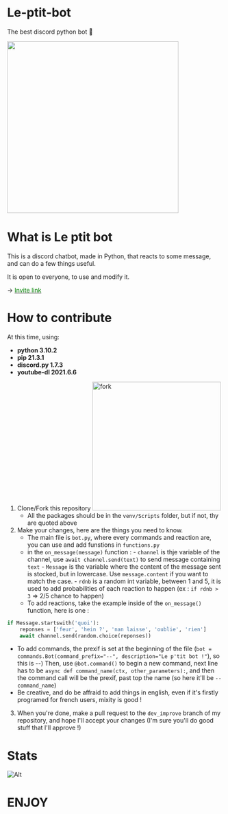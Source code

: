 # Le-ptit-bot
The best discord python bot :100:

<img src="https://cdn.discordapp.com/attachments/754976677808832512/771094907996733460/unknown.png" width="400"/>

# What is Le ptit bot

This is a discord chatbot, made in Python, that reacts to some message, and can do a few things useful.

It is open to everyone, to use and modify it.

-> [<font color="green">Invite link</font>](/https://discordapp.com/oauth2/authorize?&client_id=653563141002756106&scope=bot&permissions=8)

# How to contribute

At this time, using:

 - **python 3.10.2**
 - **pip 21.3.1**
 - **discord.py 1.7.3**
 - **youtube-dl 2021.6.6**

1. Clone/Fork this repository <img src="https://github-images.s3.amazonaws.com/help/bootcamp/Bootcamp-Fork.png" alt="fork" width="300"/>
	- All the packages should be in the `venv/Scripts` folder, but if not, thy are quoted above
2. Make your changes, here are the things you need to know. 
 	- The main file is `bot.py`, where every commands and reaction are, you can use and add funstions in `functions.py`
 	- in the `on_message(message)` function :
 				- `channel` is thje variable of the channel, use `await channel.send(text)` to send message containing `text`
 				- `Message` is the variable where the content of the message sent is stocked, but in lowercase. Use `message.content` if you want to match the case.
				- `rdnb` is a random int variable, between 1 and 5, it is used to add probabilities of each reaction to happen (ex : `if rdnb > 3` => 2/5 chance to happen)
 	- To add reactions, take the example inside of the `on_message()` function, here is one :
```python
if Message.startswith('quoi'):
	reponses = ['feur', 'hein ?', 'nan laisse', 'oublie', 'rien']
	await channel.send(random.choice(reponses))
```
				
- To add commands, the prexif is set at the beginning of the file (`bot = commands.Bot(command_prefix="--", description="Le p'tit bot !"`), so this is --)
	Then, use `@bot.command()` to begin a new command, next line has to be `async def command_name(ctx, other_parameters):`, and then the command call will be the prexif, past top 	the 	name (so here it'll be `--command_name`)
- Be creative, and do be affraid to add things in english, even if it's firstly programed for french users, mixity is good !
3. When you're done, make a pull request to the `dev_improve` branch of my repository, and hope I'll accept your changes (I'm sure you'll do good stuff that I'll approve !)

# Stats

![Alt](https://repobeats.axiom.co/api/embed/23ce08364d0ca8426839d99f6e17ddb66e7381ee.svg "Repobeats analytics image")

ENJOY
============
